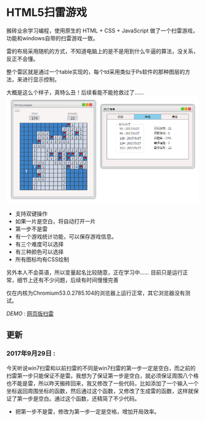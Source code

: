 # HTML5扫雷游戏

搬砖业余学习编程，使用原生的 HTML + CSS + JavaScript 做了一个扫雷游戏，功能和windows自带的扫雷游戏一致。

雷的布局采用随机的方式，不知道电脑上的是不是用到什么牛逼的算法，没关系，反正不会懂。

整个雷区就是通过一个table实现的，每个td采用类似于Ps软件的那种图层的方法，来进行显示控制。

大概是这么个样子，真特么丑！后续看能不能抢救过了……
![pic001](https://github.com/zhangxiaoleipy/Minesweeper/blob/master/Screenshots/pic001.PNG)

* 支持双键操作
* 如果一片是空白，将自动打开一片
* 第一步不是雷
* 有一个游戏统计功能，可以保存游戏信息。
* 有三个难度可以选择
* 有三种颜色可以选择
* 所有图标均有CSS绘制

另外本人不会英语，所以变量起名比较随意，正在学习中……
目前只是运行正常，细节上还有不少问题，后续有时间慢慢完善

仅在内核为Chromium53.0.2785.104的浏览器上运行正常，其它浏览器没有测试。

*DEMO* : [网页版扫雷](https://zhangxiaoleipy.github.io/%E7%BD%91%E9%A1%B5%E7%89%88%E6%89%AB%E9%9B%B7/main.html)

## 更新

### 2017年9月29日 :

今天听说win7扫雷和以前扫雷的不同是win7扫雷的第一步一定是空白，而之前的扫雷第一步只能保证不是雷。我想为了保证第一步是空白，就必须保证周围八个格也不能是雷，所以昨天搬砖回来，我又修改了一些代码，比如添加了一个输入一个坐标返回周围坐标的函数，然后通过这个函数，又修改了生成雷的函数，这样就保证了第一步是空白。通过这个函数，还精简了不少代码。

* 把第一步不是雷，修改为第一步一定是空格，增加开局效率。





